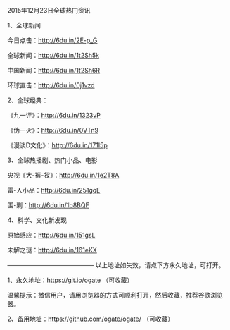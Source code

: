 
2015年12月23日全球热门资讯

1、全球新闻

今日点击：http://6du.in/2E-p_G

全球新闻：http://6du.in/1t2Sh5k

中国新闻：http://6du.in/1t2Sh6R

环球直击：http://6du.in/0j1vzd

2、全球经典：

《九一评》：http://6du.in/1323vP

《伪一火》：http://6du.in/0VTn9

《漫谈D文化》：http://6du.in/171I5p

3、全球热播剧、热门小品、电影

央视《大-裤-衩》：http://6du.in/1e2T8A

雷-人小品：http://6du.in/251gqE

围-剿：http://6du.in/1b8BQF

4、科学、文化新发现

原始感应：http://6du.in/151gsL

未解之谜：http://6du.in/161eKX

——————————————
以上地址如失效，请点下方永久地址，可打开。

1、永久地址：https://git.io/ogate  （可收藏）

温馨提示：微信用户，请用浏览器的方式可顺利打开，然后收藏，推荐谷歌浏览器。

2、备用地址：https://github.com/ogate/ogate/  （可收藏）
